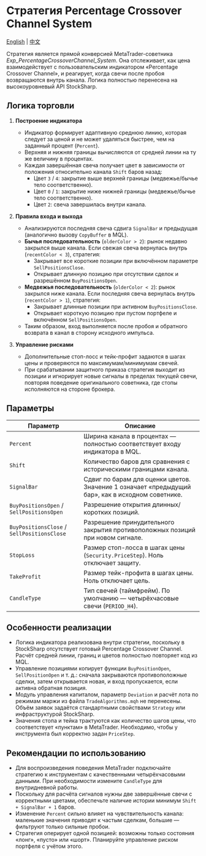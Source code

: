 # Стратегия Percentage Crossover Channel System
[English](README.md) | [中文](README_cn.md)

Стратегия является прямой конверсией MetaTrader-советника *Exp_PercentageCrossoverChannel_System*. Она отслеживает, как цена взаимодействует с пользовательским индикатором «Percentage Crossover Channel», и реагирует, когда свечи после пробоя возвращаются внутрь канала. Логика полностью перенесена на высокоуровневый API StockSharp.

## Логика торговли

1. **Построение индикатора**
   - Индикатор формирует адаптивную среднюю линию, которая следует за ценой и не может удаляться быстрее, чем на заданный процент (`Percent`).
   - Верхняя и нижняя границы вычисляются от средней линии на ту же величину в процентах.
   - Каждая завершённая свеча получает цвет в зависимости от положения относительно канала `Shift` баров назад:
     - Цвет `3` / `4`: закрытие выше верхней границы (медвежье/бычье тело соответственно).
     - Цвет `0` / `1`: закрытие ниже нижней границы (медвежье/бычье тело соответственно).
     - Цвет `2`: свеча завершилась внутри канала.

2. **Правила входа и выхода**
   - Анализируются последняя свеча сдвига `SignalBar` и предыдущая (аналогично вызову `CopyBuffer` в MQL).
   - **Бычья последовательность** (`olderColor > 2`): рынок недавно закрылся выше канала. Если свежая свеча вернулась внутрь (`recentColor < 3`), стратегия:
     - Закрывает все короткие позиции при включённом параметре `SellPositionsClose`.
     - Открывает длинную позицию при отсутствии сделок и разрешённом `BuyPositionsOpen`.
   - **Медвежья последовательность** (`olderColor < 2`): рынок закрылся ниже канала. Если последняя свеча вернулась внутрь (`recentColor > 1`), стратегия:
     - Закрывает длинные позиции при активном `BuyPositionsClose`.
     - Открывает короткую позицию при пустом портфеле и включённом `SellPositionsOpen`.
   - Таким образом, вход выполняется после пробоя и обратного возврата в канал в сторону исходного импульса.

3. **Управление рисками**
   - Дополнительные стоп-лосс и тейк-профит задаются в шагах цены и проверяются по максимумам/минимумам свечей.
   - При срабатывании защитного приказа стратегия выходит из позиции и игнорирует новые сигналы в пределах текущей свечи, повторяя поведение оригинального советника, где стопы исполняются на стороне брокера.

## Параметры

| Параметр | Описание |
| -------- | -------- |
| `Percent` | Ширина канала в процентах — полностью соответствует входу индикатора в MQL. |
| `Shift` | Количество баров для сравнения с историческими границами канала. |
| `SignalBar` | Сдвиг по барам для оценки цветов. Значение 1 означает «предыдущий бар», как в исходном советнике. |
| `BuyPositionsOpen` / `SellPositionsOpen` | Разрешение открытия длинных/коротких позиций. |
| `BuyPositionsClose` / `SellPositionsClose` | Разрешение принудительного закрытия противоположных позиций при новом сигнале. |
| `StopLoss` | Размер стоп-лосса в шагах цены (`Security.PriceStep`). Ноль отключает защиту. |
| `TakeProfit` | Размер тейк-профита в шагах цены. Ноль отключает цель. |
| `CandleType` | Тип свечей (таймфрейм). По умолчанию — четырёхчасовые свечи (`PERIOD_H4`). |

## Особенности реализации

- Логика индикатора реализована внутри стратегии, поскольку в StockSharp отсутствует готовый Percentage Crossover Channel. Расчёт средней линии, границ и цветов полностью повторяет код из MQL.
- Управление позициями копирует функции `BuyPositionOpen`, `SellPositionOpen` и т. д.: сначала закрываются противоположные сделки, затем открывается новая, и вход пропускается, если активна обратная позиция.
- Модуль управления капиталом, параметр `Deviation` и расчёт лота по режимам маржи из файла `TradeAlgorithms.mqh` не перенесены. Объём заявок задаётся стандартными свойствами `Strategy` или инфраструктурой StockSharp.
- Значения стопа и тейка трактуются как количество шагов цены, что соответствует «пунктам» в MetaTrader. Необходимо, чтобы у инструмента был корректно задан `PriceStep`.

## Рекомендации по использованию

- Для воспроизведения поведения MetaTrader подключайте стратегию к инструментам с качественными четырёхчасовыми данными. При необходимости измените `CandleType` для внутридневной работы.
- Поскольку для расчёта сигналов нужны две завершённые свечи с корректными цветами, обеспечьте наличие истории минимум `Shift + SignalBar + 1` баров.
- Изменение `Percent` сильно влияет на чувствительность канала: маленькие значения приводят к частым сделкам, большие — фильтруют только сильные пробои.
- Стратегия оперирует одной позицией: возможны только состояния «лонг», «пусто» или «шорт». Планируйте управление риском портфеля с учётом этого.

